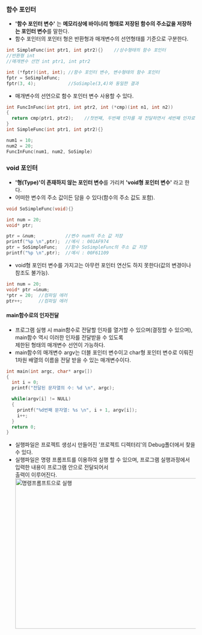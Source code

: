 ### 함수 포인터
* **'함수 포인터 변수'** 는 **메모리상에 바이너리 형태로 저장된 함수의 주소값을 저장하는 포인터 변수**를 말한다.
* 함수 포인터의 포인터 형은 반환형과 매개변수의 선언형태를 기준으로 구분한다.
```cpp
int SimpleFunc(int ptr1, int ptr2){}	//상수형태의 함수 포인터
//반환형 int
//매개변수 선언 int ptr1, int ptr2

int (*fptr)(int, int); //함수 포인터 변수, 변수형태의 함수 포인터
fptr = SoSimpleFunc;
fptr(3, 4);            //SoSimple(3,4)와 동일한 결과
```
* 매개변수의 선언으로 함수 포인터 변수 사용할 수 있다.
```cpp
int FuncInFunc(int ptr1, int ptr2, int (*cmp)(int n1, int n2))
{
  return cmp(ptr1, ptr2);    //첫번째, 두번째 인자를 재 전달하면서 세번째 인자로 전달된 함수를 호출
}
int SimpleFunc(int ptr1, int ptr2){}

num1 = 10;
num2 = 20;
FuncInFunc(num1, num2, SoSimple)
```
### void 포인터
* **'형(Type)'이 존재하지 않는 포인터 변수**를 가리켜 **'void형 포인터 변수'** 라고 한다.
* 어떠한 변수의 주소 값이든 담을 수 있다(함수의 주소 값도 포함).
```cpp
void SoSimpleFunc(void){}

int num = 20;
void* ptr;

ptr = &num;           //변수 num의 주소 값 저장
printf("%p \n",ptr);  //예시 : 001AF974
ptr = SoSimpleFunc;   //함수 SoSimpleFunc의 주소 값 저장
printf("%p \n",ptr);  //예시 : 00F61109
```
* void형 포인터 변수를 가지고는 아무런 포인터 연산도 하지 못한다(값의 변경이나 참조도 불가능).
```cpp
int num = 20;
void* ptr =&num;
*ptr = 20;	//컴파일 에러
ptr++;		//컴파일 에러
```
#### main함수로의 인자전달
* 프로그램 실행 시 main함수로 전달할 인자를 열거할 수 있으며(결정할 수 있으며), main함수 역시 이러한 인자를 전달받을 수 있도록 <br/>제한된 형태의 매개변수 선언이 가능하다.
* main함수의 매개변수 argv는 더블 포인터 변수이고 char형 포인터 변수로 이뤄진 1차원 배열의 이름을 전달 받을 수 있는 매개변수이다.

```cpp
int main(int argc, char* argv[])
{
  int i = 0;
  printf("전달된 문자열의 수: %d \n", argc);

  while(argv[i] != NULL)
  {
    printf("%d번째 문자열: %s \n", i + 1, argv[i]);
    i++;
  }
  return 0;
}
```
* 실행파일은 프로젝트 생성시 만들어진 '프로젝트 디렉터리'의 Debug폴더에서 찾을 수 있다.
* 실행파일은 명령 프롬프트를 이용하여 실행 할 수 있으며, 프로그램 실행과정에서 입력한 내용이 프로그램 안으로 전달되어서<br/> 출력이 이루어진다.<br/>
<img src = "https://github.com/YouAndMeToo3323/TIL/assets/126636390/12501d4d-10b7-4ea9-8b56-6384bbf8b145" width ="850px" height= "400px" title = "명령프롬프트으로 실행"></img>
